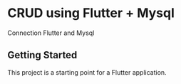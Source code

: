 # CRUD using Flutter + Mysql

Connection Flutter and Mysql

## Getting Started

This project is a starting point for a Flutter application.



